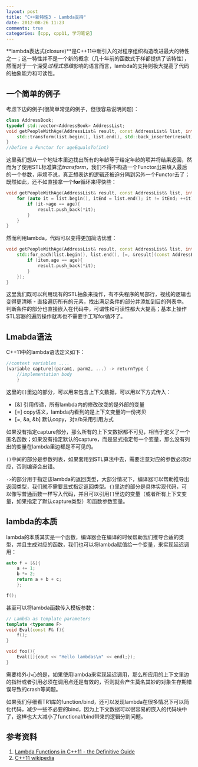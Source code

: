 ```yaml
---
layout: post
title: "C++新特性3 - Lambda支持"
date: 2012-08-26 11:23
comments: true
categories: [cpp, cpp11, 学习笔记]
---
```


**lambda表达式(closure)**是C++11中新引入的对程序组织构造改进最大的特性之一；这一特性并不是一个新的概念（几十年前的函数式于样都提供了该特性），然而对于一个深受*过程式思维*影响的语言而言，lambda的支持则极大提高了代码的抽象能力和可读性。

<!--more-->

## 一个简单的例子  

考虑下边的例子(很简单常见的例子，但很容易说明问题)：

``` cpp
class AddressBook;
typedef std::vector<AddressBook> AddressList;
void getPeopleWithAge(AddressList& result, const AddressList& list, int age){
    std::transform(list.begin(), list.end(), std::back_inserter(result), ageEqualsTo(age));
}
//Define a Functor for ageEqualsTo(int)
```
这里我们想从一个地址本里边找出所有的年龄等于给定年龄的项并将结果返回，然而为了使用STL标准算法*transform*，我们不得不构造一个Functor出来填入最后的一个参数，麻烦不说，真正想表达的逻辑还被迫分隔到另外一个Functor去了；既然如此，还不如直接拿一个**for**循环来得快些：

```cpp
void getPeopleWithAge(AddressList& result, const AddressList& list, int age){
    for (auto it = list.begin(), itEnd = list.end(); it != itEnd; ++it){
        if (it->age == age){
            result.push_back(*it);
        }
    }
}
```

然而利用lambda，代码可以变得更加简洁优雅：

```cpp
void getPeopleWithAge(AddressList& result, const AddressList& list, int age){
    std::for_each(list.begin(), list.end(), [=, &result](const AddressBook& item){
        if (item.age == age){
            result.push_back(*it);
        }
    });
}
```

这里我们既可以利用现有的STL抽象来操作，有不失程序的局部行，视线的逻辑也变得更清晰 - 直接遍历所有的元素，找出满足条件的部分并添加到目的列表中。判断条件的部分也直接嵌入在代码中，可谓性和可读性都大大提高；基本上操作STL容器的遍历操作就再也不需要手工写for循环了。

## Lmabda语法

C++11中的lambda语法定义如下：
```cpp
//context variables ....
[variable capture](param1, parm2, ...) -> returnType {
    //implementation body
    }
```

这里的`[]`里边的部分，可以用来包含上下文数据，可以用以下方式传入：  
- [&] 引用传递，所有lambda内的修改改变的是外部的变量  
- [=] copy语义，lambda内看到的是上下文变量的一份拷贝   
- [=, &a, &b] 默认copy，对a/b采用引用方式  

如果没有指定capture部分，那么所有的上下文数据都不可见，相当于定义了一个匿名函数；如果没有指定默认的capture，而是显式指定每一个变量，那么没有列出的变量在lambda里边都是不可见的。

`()`中间的部分是参数列表，如果套用到STL算法中去，需要注意对应的参数必须对应，否则编译会出错。

`->`的部分用于指定该lambda的返回类型，大部分情况下，编译器可以帮助推导出返回类型，我们就不需要显式指定返回类型。`{}`里边的部分是具体实现代码，可以像写普通函数一样写入代码，并且可以引用`[]`里边的变量（或者所有上下文变量，如果指定了默认capture类型）和函数参数变量。

## lambda的本质

lambda的本质其实是一个函数，编译器会在编译的时候帮助我们推导合适的类型，并且生成对应的函数，我们也可以将lambda赋值给一个变量，来实现延迟调用：

```cpp
auto f = [&]{
    a += 1;
    b *= 2;
    return a + b + c;
    };

f();
```
甚至可以将lambda函数传入模板参数：
``` cpp
// Lambda as template parameters
template <typename F>
void Eval(const F& f){
    f();
}

void foo(){
    Eval([]{cout << "Hello lambdas\n" << endl;});
}
```

需要格外小心的是，如果使用lambda来实现延迟调用，那么所应用的上下文里边的指针或者引用必须在调用点还是有效的，否则就会产生莫名其妙的对象生存期错误导致的crash等问题。

如果我们仔细看TR1库的function/bind，还可以发现lambda在很多情况下可以简化代码，减少一些不必要的bind，因为上下文数据可以很容易的嵌入的代码块中了，这样也大大减小了functional/bind带来的逻辑分割问题。


## 参考资料
1. [Lambda Functions in C++11 - the Definitive Guide](http://www.cprogramming.com/c++11/c++11-lambda-closures.html)  
2. [C++11 wikipedia](http://en.wikipedia.org/wiki/C%2B%2B11#Lambda_functions_and_expressions)  

